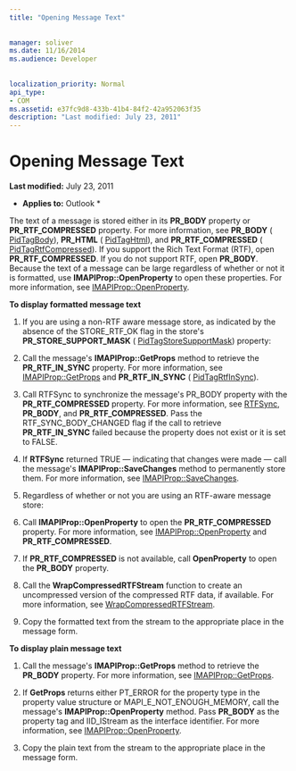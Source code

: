 ```yaml
---
title: "Opening Message Text"
 
 
manager: soliver
ms.date: 11/16/2014
ms.audience: Developer
 
 
localization_priority: Normal
api_type:
- COM
ms.assetid: e37fc9d8-433b-41b4-84f2-42a952063f35
description: "Last modified: July 23, 2011"
---
```


# Opening Message Text

 **Last modified:** July 23, 2011 
  
 * **Applies to:** Outlook * 
  
The text of a message is stored either in its **PR_BODY** property or **PR_RTF_COMPRESSED** property. For more information, see **PR_BODY** ( [PidTagBody](pidtagbody-canonical-property.md)), **PR_HTML** ( [PidTagHtml](pidtaghtml-canonical-property.md)), and **PR_RTF_COMPRESSED** ( [PidTagRtfCompressed](pidtagrtfcompressed-canonical-property.md)). If you support the Rich Text Format (RTF), open **PR_RTF_COMPRESSED**. If you do not support RTF, open **PR_BODY**. Because the text of a message can be large regardless of whether or not it is formatted, use **IMAPIProp::OpenProperty** to open these properties. For more information, see [IMAPIProp::OpenProperty](imapiprop-openproperty.md).
  
 **To display formatted message text**
  
1. If you are using a non-RTF aware message store, as indicated by the absence of the STORE_RTF_OK flag in the store's **PR_STORE_SUPPORT_MASK** ( [PidTagStoreSupportMask](pidtagstoresupportmask-canonical-property.md)) property:
    
1. Call the message's **IMAPIProp::GetProps** method to retrieve the **PR_RTF_IN_SYNC** property. For more information, see [IMAPIProp::GetProps](imapiprop-getprops.md) and **PR_RTF_IN_SYNC** ( [PidTagRtfInSync](pidtagrtfinsync-canonical-property.md)).
    
2. Call RTFSync to synchronize the message's PR_BODY property with the **PR_RTF_COMPRESSED** property. For more information, see [RTFSync](rtfsync.md), **PR_BODY**, and **PR_RTF_COMPRESSED**. Pass the RTF_SYNC_BODY_CHANGED flag if the call to retrieve **PR_RTF_IN_SYNC** failed because the property does not exist or it is set to FALSE. 
    
3. If **RTFSync** returned TRUE — indicating that changes were made — call the message's **IMAPIProp::SaveChanges** method to permanently store them. For more information, see [IMAPIProp::SaveChanges](imapiprop-savechanges.md).
    
2. Regardless of whether or not you are using an RTF-aware message store:
    
1. Call **IMAPIProp::OpenProperty** to open the **PR_RTF_COMPRESSED** property. For more information, see [IMAPIProp::OpenProperty](imapiprop-openproperty.md) and **PR_RTF_COMPRESSED**.
    
2. If **PR_RTF_COMPRESSED** is not available, call **OpenProperty** to open the **PR_BODY** property. 
    
3. Call the **WrapCompressedRTFStream** function to create an uncompressed version of the compressed RTF data, if available. For more information, see [WrapCompressedRTFStream](wrapcompressedrtfstream.md).
    
4. Copy the formatted text from the stream to the appropriate place in the message form. 
    
 **To display plain message text**
  
1. Call the message's **IMAPIProp::GetProps** method to retrieve the **PR_BODY** property. For more information, see [IMAPIProp::GetProps](imapiprop-getprops.md).
    
2. If **GetProps** returns either PT_ERROR for the property type in the property value structure or MAPI_E_NOT_ENOUGH_MEMORY, call the message's **IMAPIProp::OpenProperty** method. Pass **PR_BODY** as the property tag and IID_IStream as the interface identifier. For more information, see [IMAPIProp::OpenProperty](imapiprop-openproperty.md).
    
3. Copy the plain text from the stream to the appropriate place in the message form. 
    


